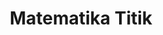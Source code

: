 ---
title: "Matematika Titik"
list_category: "Matematika Titik"
gagasan_url: "/gagasan-matematika-titik/"
cta_button_1_text: "Jelajahi Matematika Titik"
cta_button_2_text: "Lihat Kumpulan Artikel"
---
